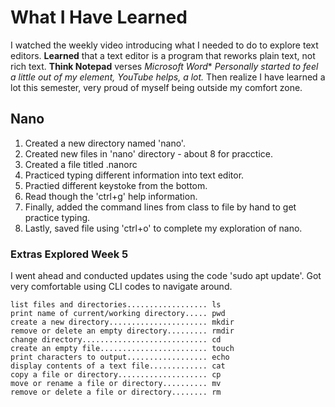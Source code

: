 # What I Have Learned

I watched the weekly video introducing what I needed to do to explore text editors. 
**Learned** that a text editor is a program that reworks plain text, not rich text. 
**Think Notepad** verses *Microsoft Word**
*Personally started to feel a little out of my element, YouTube helps, a lot.*
Then realize I have learned a lot this semester, very proud of myself being outside my
comfort zone.

## Nano

1. Created a new directory named 'nano'.
2. Created new files in 'nano' directory - about 8 for pracctice.
3. Created a file titled .nanorc
4. Practiced typing different information into text editor.
5. Practied different keystoke from the bottom.
6. Read though the 'ctrl+g' help information.
7. Finally, added the command lines from class to file by hand to get practice typing.
8. Lastly, saved file using 'ctrl+o' to complete my exploration of nano.

### Extras Explored Week 5
I went ahead and conducted updates using the code 'sudo apt update'. 
Got very comfortable using CLI codes to navigate around. 

<pre><code>list files and directories.................. ls
print name of current/working directory..... pwd
create a new directory...................... mkdir
remove or delete an empty directory......... rmdir
change directory............................ cd
create an empty file........................ touch
print characters to output.................. echo
display contents of a text file............. cat
copy a file or directory.................... cp
move or rename a file or directory.......... mv
remove or delete a file or directory........ rm
</code></pre>
